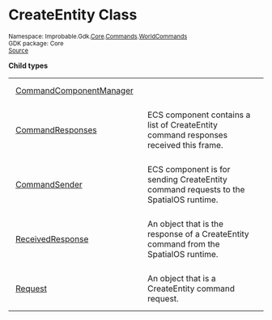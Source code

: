 
# CreateEntity Class
<sup>
Namespace: Improbable.Gdk.<a href="{{urlRoot}}/api/core-index">Core</a>.<a href="{{urlRoot}}/api/core/commands-index">Commands</a>.<a href="{{urlRoot}}/api/core/commands/world-commands">WorldCommands</a><br/>
GDK package: Core<br/>
<a href="https://www.github.com/spatialos/gdk-for-unity/blob/f54d7cdc/workers/unity/Packages/com.improbable.gdk.core/Commands/WorldCommands/CreateEntity.cs/#L13">Source</a>
<style>
a code {
                    padding: 0em 0.25em!important;
}
code {
                    background-color: #ffffff!important;
}
</style>
</sup>






</p>

<b>Child types</b>

<table>
<tr>
<td style="padding: 14px; border: none; width: 23ch"><a href="{{urlRoot}}/api/core/commands/world-commands/create-entity/command-component-manager">CommandComponentManager</a></td>
<td style="padding: 14px; border: none;"></td>
</tr>
<tr>
<td style="padding: 14px; border: none; width: 23ch"><a href="{{urlRoot}}/api/core/commands/world-commands/create-entity/command-responses">CommandResponses</a></td>
<td style="padding: 14px; border: none;">ECS component contains a list of CreateEntity command responses received this frame. </td>
</tr>
<tr>
<td style="padding: 14px; border: none; width: 23ch"><a href="{{urlRoot}}/api/core/commands/world-commands/create-entity/command-sender">CommandSender</a></td>
<td style="padding: 14px; border: none;">ECS component is for sending CreateEntity command requests to the SpatialOS runtime. </td>
</tr>
<tr>
<td style="padding: 14px; border: none; width: 23ch"><a href="{{urlRoot}}/api/core/commands/world-commands/create-entity/received-response">ReceivedResponse</a></td>
<td style="padding: 14px; border: none;">An object that is the response of a CreateEntity command from the SpatialOS runtime. </td>
</tr>
<tr>
<td style="padding: 14px; border: none; width: 23ch"><a href="{{urlRoot}}/api/core/commands/world-commands/create-entity/request">Request</a></td>
<td style="padding: 14px; border: none;">An object that is a CreateEntity command request. </td>
</tr>
</table>












